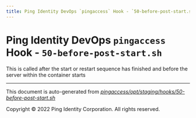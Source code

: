 ```yaml
---
title: Ping Identity DevOps `pingaccess` Hook - `50-before-post-start.sh`
---
```


# Ping Identity DevOps `pingaccess` Hook - `50-before-post-start.sh`
 This is called after the start or restart sequence has finished and before
 the server within the container starts

---
This document is auto-generated from _[pingaccess/opt/staging/hooks/50-before-post-start.sh](https://github.com/pingidentity/pingidentity-docker-builds/blob/master/pingaccess/opt/staging/hooks/50-before-post-start.sh)_

Copyright © 2022 Ping Identity Corporation. All rights reserved.
